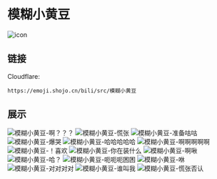 # 模糊小黄豆
![icon](https://emoji.shojo.cn/bili/src/模糊小黄豆/icon.png)
## 链接
Cloudflare:
```
https://emoji.shojo.cn/bili/src/模糊小黄豆
```
## 展示
![模糊小黄豆-啊？？？](https://emoji.shojo.cn/bili/src/模糊小黄豆/模糊小黄豆-啊？？？.png)
![模糊小黄豆-慌张](https://emoji.shojo.cn/bili/src/模糊小黄豆/模糊小黄豆-慌张.png)
![模糊小黄豆-准备咕咕](https://emoji.shojo.cn/bili/src/模糊小黄豆/模糊小黄豆-准备咕咕.png)
![模糊小黄豆-爆哭](https://emoji.shojo.cn/bili/src/模糊小黄豆/模糊小黄豆-爆哭.png)
![模糊小黄豆-哈哈哈哈哈](https://emoji.shojo.cn/bili/src/模糊小黄豆/模糊小黄豆-哈哈哈哈哈.png)
![模糊小黄豆-啊啊啊啊啊](https://emoji.shojo.cn/bili/src/模糊小黄豆/模糊小黄豆-啊啊啊啊啊.png)
![模糊小黄豆-！喜欢](https://emoji.shojo.cn/bili/src/模糊小黄豆/模糊小黄豆-！喜欢.png)
![模糊小黄豆-你在装什么](https://emoji.shojo.cn/bili/src/模糊小黄豆/模糊小黄豆-你在装什么.png)
![模糊小黄豆-啊啾](https://emoji.shojo.cn/bili/src/模糊小黄豆/模糊小黄豆-啊啾.png)
![模糊小黄豆-哈？](https://emoji.shojo.cn/bili/src/模糊小黄豆/模糊小黄豆-哈？.png)
![模糊小黄豆-呃呃呃困困](https://emoji.shojo.cn/bili/src/模糊小黄豆/模糊小黄豆-呃呃呃困困.png)
![模糊小黄豆-咻](https://emoji.shojo.cn/bili/src/模糊小黄豆/模糊小黄豆-咻.png)
![模糊小黄豆-对对对对](https://emoji.shojo.cn/bili/src/模糊小黄豆/模糊小黄豆-对对对对.png)
![模糊小黄豆-谁叫我](https://emoji.shojo.cn/bili/src/模糊小黄豆/模糊小黄豆-谁叫我.png)
![模糊小黄豆-慌张否认](https://emoji.shojo.cn/bili/src/模糊小黄豆/模糊小黄豆-慌张否认.png)
